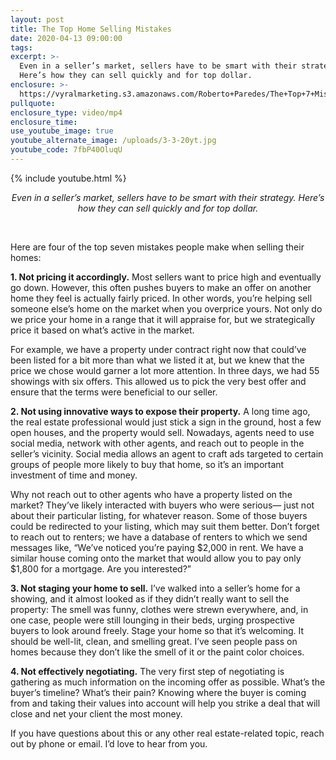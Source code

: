 ```yaml
---
layout: post
title: The Top Home Selling Mistakes
date: 2020-04-13 09:00:00
tags:
excerpt: >-
  Even in a seller’s market, sellers have to be smart with their strategy.
  Here’s how they can sell quickly and for top dollar.
enclosure: >-
  https://vyralmarketing.s3.amazonaws.com/Roberto+Paredes/The+Top+7+Mistakes+Sellers+Make.mp4
pullquote:
enclosure_type: video/mp4
enclosure_time:
use_youtube_image: true
youtube_alternate_image: /uploads/3-3-20yt.jpg
youtube_code: 7fbP40OluqU
---
```


{% include youtube.html %}

<center><em>Even in a seller&rsquo;s market, sellers have to be smart with their strategy. Here&rsquo;s how they can sell quickly and for top dollar. </em></center>

&nbsp;

Here are four of the top seven mistakes people make when selling their homes:&nbsp;

**1\. Not pricing it accordingly.** Most sellers want to price high and eventually go down. However, this often pushes buyers to make an offer on another home they feel is actually fairly priced. In other words, you’re helping sell someone else’s home on the market when you overprice yours. Not only do we price your home in a range that it will appraise for, but we strategically price it based on what’s active in the market.&nbsp;

For example, we have a property under contract right now that could’ve been listed for a bit more than what we listed it at, but we knew that the price we chose would garner a lot more attention. In three days, we had 55 showings with six offers. This allowed us to pick the very best offer and ensure that the terms were beneficial to our seller.&nbsp;

**2\. Not using innovative ways to expose their property.** A long time ago, the real estate professional would just stick a sign in the ground, host a few open houses, and the property would sell. Nowadays, agents need to use social media, network with other agents, and reach out to people in the seller’s vicinity. Social media allows an agent to craft ads targeted to certain groups of people more likely to buy that home, so it’s an important investment of time and money.&nbsp;

Why not reach out to other agents who have a property listed on the market? They’ve likely interacted with buyers who were serious— just not about their particular listing, for whatever reason. Some of those buyers could be redirected to your listing, which may suit them better. Don’t forget to reach out to renters; we have a database of renters to which we send messages like, “We’ve noticed you’re paying $2,000 in rent. We have a similar house coming onto the market that would allow you to pay only $1,800 for a mortgage. Are you interested?”

**3\. Not staging your home to sell.** I’ve walked into a seller’s home for a showing, and it almost looked as if they didn’t really want to sell the property: The smell was funny, clothes were strewn everywhere, and, in one case, people were still lounging in their beds, urging prospective buyers to look around freely. Stage your home so that it’s welcoming. It should be well-lit, clean, and smelling great. I’ve seen people pass on homes because they don’t like the smell of it or the paint color choices.&nbsp;

**4\. Not effectively negotiating.** The very first step of negotiating is gathering as much information on the incoming offer as possible. What’s the buyer’s timeline? What’s their pain? Knowing where the buyer is coming from and taking their values into account will help you strike a deal that will close and net your client the most money.

If you have questions about this or any other real estate-related topic, reach out by phone or email. I’d love to hear from you.&nbsp;&nbsp;